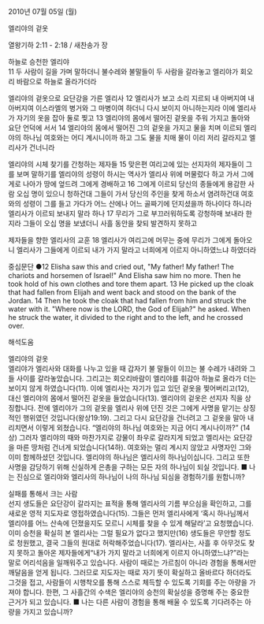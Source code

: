 2010년 07월 05일 (월)

엘리야의 겉옷



열왕기하 2:11 - 2:18 / 새찬송가  장


하늘로 승천한 엘리야  
11 두 사람이 길을 가며 말하더니 불수레와 불말들이 두 사람을 갈라놓고 엘리야가 회오리 바람으로 하늘로 올라가더라  

엘리야의 겉옷으로 요단강을 가른 엘리사 
12 엘리사가 보고 소리 지르되 내 아버지여 내 아버지여 이스라엘의 병거와 그 마병이여 하더니 다시 보이지 아니하는지라 이에 엘리사가 자기의 옷을 잡아 둘로 찢고 13 엘리야의 몸에서 떨어진 겉옷을 주워 가지고 돌아와 요단 언덕에 서서 14 엘리야의 몸에서 떨어진 그의 겉옷을 가지고 물을 치며 이르되 엘리야의 하나님 여호와는 어디 계시니이까 하고 그도 물을 치매 물이 이리 저리 갈라지고 엘리사가 건너니라  

엘리야의 시체 찾기를 간청하는 제자들 
15 맞은편 여리고에 있는 선지자의 제자들이 그를 보며 말하기를 엘리야의 성령이 하시는 역사가 엘리사 위에 머물렀다 하고 가서 그에게로 나아가 땅에 엎드려 그에게 경배하고 16 그에게 이르되 당신의 종들에게 용감한 사람 오십 명이 있으니 청하건대 그들이 가서 당신의 주인을 찾게 하소서 염려하건대 여호와의 성령이 그를 들고 가다가 어느 산에나 어느 골짜기에 던지셨을까 하나이다 하니라 엘리사가 이르되 보내지 말라 하나 17 무리가 그로 부끄러워하도록 강청하매 보내라 한지라 그들이 오십 명을 보냈더니 사흘 동안을 찾되 발견하지 못하고  

제자들을 향한 엘리사의 교훈 
18 엘리사가 여리고에 머무는 중에 무리가 그에게 돌아오니 엘리사가 그들에게 이르되 내가 가지 말라고 너희에게 이르지 아니하였느냐 하였더라 

중심문단 ●12 Elisha saw this and cried out, "My father! My father! The chariots and horsemen of Israel!" And Elisha saw him no more. Then he took hold of his own clothes and tore them apart. 13 He picked up the cloak that had fallen from Elijah and went back and stood on the bank of the Jordan. 14 Then he took the cloak that had fallen from him and struck the water with it. "Where now is the LORD, the God of Elijah?" he asked. When he struck the water, it divided to the right and to the left, and he crossed over.

해석도움





엘리야의 겉옷  
엘리야가 엘리사와 대화를 나누고 있을 때 갑자기 불 말들이 이끄는 불 수레가 내려와 그들 사이를 갈라놓았습니다. 그리고는 회오리바람이 엘리야를 휘감아 하늘로 올라가 더는 보이지 않게 하였습니다(11). 이에 엘리사는 자기가 입고 있던 겉옷을 찢어버리고(12), 대신 엘리야의 몸에서 떨어진 겉옷을 들었습니다(13). 엘리야의 겉옷은 선지자 직을 상징합니다. 전에 엘리야가 그의 겉옷을 엘리사 위에 던진 것은 그에게 사명을 맡기는 상징적인 행위였던 것입니다(왕상19:19). 그리고 다시 요단강을 건너려고 그 겉옷을 말아 내리치면서 이렇게 외쳤습니다. “엘리야의 하나님 여호와는 지금 어디 계시나이까?” (14상) 그러자 엘리야의 때와 마찬가지로 강물이 좌우로 갈라지게 되었고 엘리사는 요단강을 마른 땅처럼 건너게 되었습니다(14하). 여호와는 멀리 계시지 않았고 사명자인 그와 이미 함께하셨던 것입니다. 엘리야의 하나님은 엘리사의 하나님이십니다. 그리고 또한 사명을 감당하기 위해 신실하게 은총을 구하는 모든 자의 하나님이 되실 것입니다. 
■ 나는 진심으로 엘리야와 엘리사의 하나님이 나의 하나님 되심을 경험하기를 원합니까?  

실패를 통해서 크는 사람  
선지 생도들은 요단강이 갈라지는 표적을 통해 엘리사의 기름 부으심을 확인하고, 그를 새로운 영적 지도자로 영접하였습니다(15). 그들은 먼저 엘리사에게 ‘혹시 하나님께서 엘리야를 어느 산속에 던졌을지도 모르니 시체를 찾을 수 있게 해달라’고 요청했습니다. 이미 승천을 확실히 본 엘리사는 그럴 필요가 없다고 했지만(16) 생도들은 무안할 정도로 청원했고, 결국 그들의 원대로 허락해주었습니다(17). 엘리사는, 사흘 후 아무것도 찾지 못하고 돌아온 제자들에게“내가 가지 말라고 너희에게 이르지 아니하였느냐?”라는 말로 어리석음을 일깨워주고 있습니다. 사람이 때로는 가르침이 아니라 경험을 통해서만 깨달음을 얻게 됩니다. 그러므로 지도자는 때로 자기 뜻이 확실하고 올바르다 하더라도 그것을 접고, 사람들이 시행착오를 통해 스스로 체득할 수 있도록 기회를 주는 아량을 가져야 합니다. 한편, 그 사흘간의 수색은 엘리야의 승천의 확실성을 증명해 주는 중요한 근거가 되고 있습니다. 
■ 나는 다른 사람이 경험을 통해 배울 수 있도록 기다려주는 아량을 가지고 있습니까?